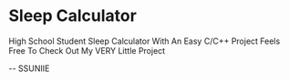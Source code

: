 # Sleep Calculator
High School Student Sleep Calculator With An Easy C/C++ Project
Feels Free To Check Out My VERY Little Project

-- SSUNIIE